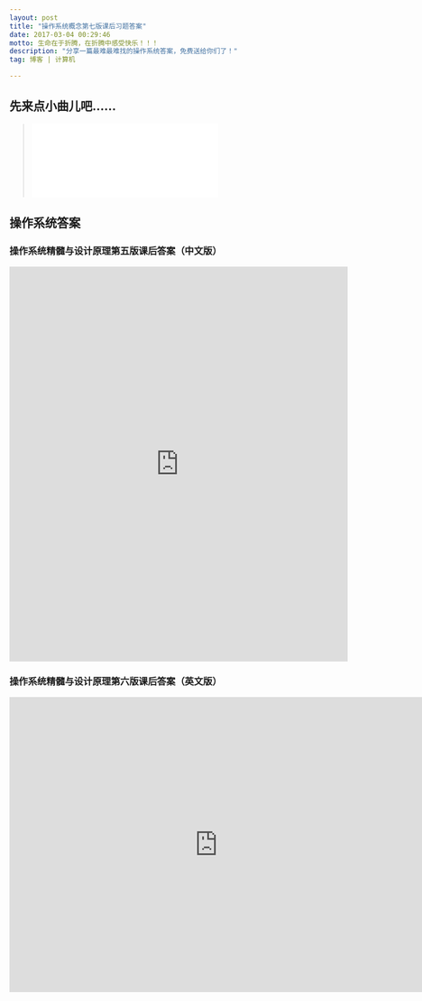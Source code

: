 ```yaml
---
layout: post
title: "操作系统概念第七版课后习题答案"
date: 2017-03-04 00:29:46 
motto: 生命在于折腾，在折腾中感受快乐！！！
description: "分享一篇最难最难找的操作系统答案，免费送给你们了！"
tag: 博客 | 计算机

--- 
```


## 先来点小曲儿吧……
> <iframe frameborder="no" border="0" marginwidth="0" marginheight="0" width=330 height=130 src="//music.163.com/outchain/player?type=0&id=615224294&auto=1&height=130"></iframe>  
  
## 操作系统答案

### 操作系统精髓与设计原理第五版课后答案（中文版）
<iframe width="600" height="700" class="preview-iframe" scrolling="no" frameborder="0" src="http://download.csdn.net/source/preview/4073129/7d856d929f266354758b5230648b8a0f"></iframe> 

### 操作系统精髓与设计原理第六版课后答案（英文版）
<iframe width='738' height='523' class='preview-iframe' scrolling='no' frameborder='0' src='http://download.csdn.net/source/preview/6564037/86b167d70198afb775755e5f137fe5f0' ></iframe>